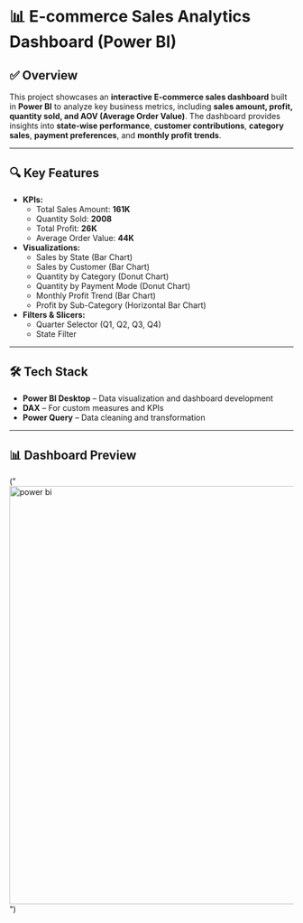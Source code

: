 # 📊 E-commerce Sales Analytics Dashboard (Power BI)

## ✅ Overview
This project showcases an **interactive E-commerce sales dashboard** built in **Power BI** to analyze key business metrics, including **sales amount, profit, quantity sold, and AOV (Average Order Value)**. The dashboard provides insights into **state-wise performance**, **customer contributions**, **category sales**, **payment preferences**, and **monthly profit trends**.

---

## 🔍 Key Features
- **KPIs:**
  - Total Sales Amount: **161K**
  - Quantity Sold: **2008**
  - Total Profit: **26K**
  - Average Order Value: **44K**
- **Visualizations:**
  - Sales by State (Bar Chart)
  - Sales by Customer (Bar Chart)
  - Quantity by Category (Donut Chart)
  - Quantity by Payment Mode (Donut Chart)
  - Monthly Profit Trend (Bar Chart)
  - Profit by Sub-Category (Horizontal Bar Chart)
- **Filters & Slicers:**
  - Quarter Selector (Q1, Q2, Q3, Q4)
  - State Filter

---

## 🛠 Tech Stack
- **Power BI Desktop** – Data visualization and dashboard development
- **DAX** – For custom measures and KPIs
- **Power Query** – Data cleaning and transformation

---

## 📊 Dashboard Preview

("<img width="1323" height="741" alt="power bi" src="https://github.com/user-attachments/assets/72435b4e-6403-4f23-b268-4bd400478cda" />")

